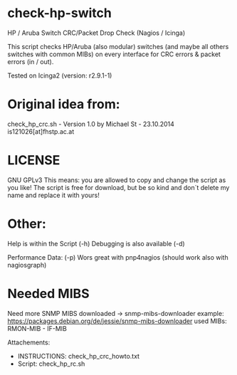 # check-hp-switch
HP / Aruba Switch CRC/Packet Drop Check (Nagios / Icinga)

This script checks HP/Aruba (also modular) switches (and maybe all others switches with common MIBs) on every interface for CRC errors & packet errors (in / out).

Tested on Icinga2 (version: r2.9.1-1)

# Original idea from:
check_hp_crc.sh - Version 1.0
by Michael St - 23.10.2014
is121026[at]fhstp.ac.at

# LICENSE
GNU GPLv3
This means: you are allowed to copy and change the script as you like! The script is free for download,
but be so kind and don´t delete my name and replace it with yours!

# Other:

Help is within the Script (-h)
Debugging is also available (-d)

Performance Data: (-p)
Wors great with pnp4nagios (should work also with nagiosgraph)

# Needed MIBS
Need more SNMP MIBS downloaded -> snmp-mibs-downloader
 example: https://packages.debian.org/de/jessie/snmp-mibs-downloader
used MIBs: 	
	RMON-MIB
 	- IF-MIB

Attachements:
- INSTRUCTIONS: check_hp_crc_howto.txt
- Script: check_hp_rc.sh
